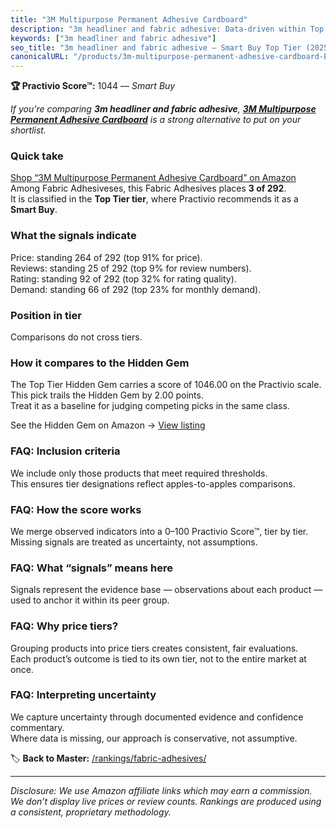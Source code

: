 ```yaml
---
title: "3M Multipurpose Permanent Adhesive Cardboard"
description: "3m headliner and fabric adhesive: Data-driven within Top Tier ranking using the Practivio Score™. Positioned by quality, value, demand, findability, momentum."
keywords: ["3m headliner and fabric adhesive"]
seo_title: "3m headliner and fabric adhesive — Smart Buy Top Tier (2025)"
canonicalURL: "/products/3m-multipurpose-permanent-adhesive-cardboard-B0000AZ735/"
---
```


**🏆 Practivio Score™:** 1044 — _Smart Buy_


*If you're comparing **3m headliner and fabric adhesive**, **[3M Multipurpose Permanent Adhesive Cardboard](https://www.amazon.com/dp/B0000AZ735?tag=practivio-20)** is a strong alternative to put on your shortlist.*
### Quick take
[Shop “3M Multipurpose Permanent Adhesive Cardboard” on Amazon](https://www.amazon.com/dp/B0000AZ735?tag=practivio-20)
Among Fabric Adhesiveses, this Fabric Adhesives places **3 of 292**.  
It is classified in the **Top Tier tier**, where Practivio recommends it as a **Smart Buy**.

### What the signals indicate
Price: standing 264 of 292 (top 91% for price).  
Reviews: standing 25 of 292 (top 9% for review numbers).  
Rating: standing 92 of 292 (top 32% for rating quality).  
Demand: standing 66 of 292 (top 23% for monthly demand).

### Position in tier
Comparisons do not cross tiers.

### How it compares to the Hidden Gem
The Top Tier Hidden Gem carries a score of 1046.00 on the Practivio scale.  
This pick trails the Hidden Gem by 2.00 points.  
Treat it as a baseline for judging competing picks in the same class.  

See the Hidden Gem on Amazon → [View listing](https://www.amazon.com/dp/B007TSYNG8?tag=practivio-20)

### FAQ: Inclusion criteria
We include only those products that meet required thresholds.  
This ensures tier designations reflect apples-to-apples comparisons.

### FAQ: How the score works
We merge observed indicators into a 0–100 Practivio Score™, tier by tier.  
Missing signals are treated as uncertainty, not assumptions.

### FAQ: What “signals” means here
Signals represent the evidence base — observations about each product — used to anchor it within its peer group.

### FAQ: Why price tiers?
Grouping products into price tiers creates consistent, fair evaluations.  
Each product’s outcome is tied to its own tier, not to the entire market at once.

### FAQ: Interpreting uncertainty
We capture uncertainty through documented evidence and confidence commentary.  
Where data is missing, our approach is conservative, not assumptive.


🏷️ **Back to Master:** [/rankings/fabric-adhesives/](/rankings/fabric-adhesives/)

---
_Disclosure: We use Amazon affiliate links which may earn a commission. We don’t display live prices or review counts. Rankings are produced using a consistent, proprietary methodology._
